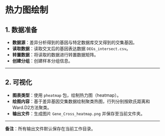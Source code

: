 # 热力图绘制

## 1. 数据准备
- **数据源**：差异分析得到的基因与特定数据库交叉得到的交集基因。
- **读取数据**：读取交叉后的基因表达数据 `DEGs_intersect.csv`。
- **转置数据**：将读取的数据进行转置数据矩阵。
- **创建分组**：创建样本分组信息。

---

## 2. 可视化
- **图表类型**：使用 `pheatmap` 包，绘制热力图（heatmap）。
- **绘图内容**：基于差异基因交集数据绘制聚类热图，行列分别按欧氏距离和Ward.D2方法聚类。
- **输出文件**：生成图片 `Gene_Cross_heatmap.png` 并保存至当前文件夹。


---

**备注**：所有输出文件默认保存在当前工作目录。